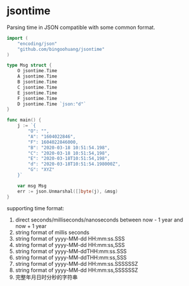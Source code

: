 # jsontime

Parsing time in JSON compatible with some common format.

```go
import (
	"encoding/json"
	"github.com/bingoohuang/jsontime"
)

type Msg struct {
	O jsontime.Time
	A jsontime.Time
	B jsontime.Time
	C jsontime.Time
	E jsontime.Time
	F jsontime.Time
	D jsontime.Time `json:"d"`
}

func main() {
	j := `{
		"O": "",
		"A": "1604022846",
		"F": 1604022846000,
		"B": "2020-03-18 10:51:54.198",
		"C": "2020-03-18 10:51:54,198",
		"E": "2020-03-18T10:51:54,198",
		"d": "2020-03-18T10:51:54.198000Z",
		"G": "XYZ"
	}`

    var msg Msg
    err := json.Unmarshal([]byte(j), &msg)
}
```

supporting time format:

1. direct seconds/milliseconds/nanoseconds between now - 1 year and now + 1 year
1. string format of millis seconds
1. string format of yyyy-MM-dd HH:mm:ss.SSS
1. string format of yyyy-MM-dd HH:mm:ss,SSS
1. string format of yyyy-MM-ddTHH:mm:ss.SSS
1. string format of yyyy-MM-ddTHH:mm:ss,SSS
1. string format of yyyy-MM-dd HH:mm:ss.SSSSSSZ
1. string format of yyyy-MM-dd HH:mm:ss,SSSSSSZ
1. 完整年月日时分秒的字符串
